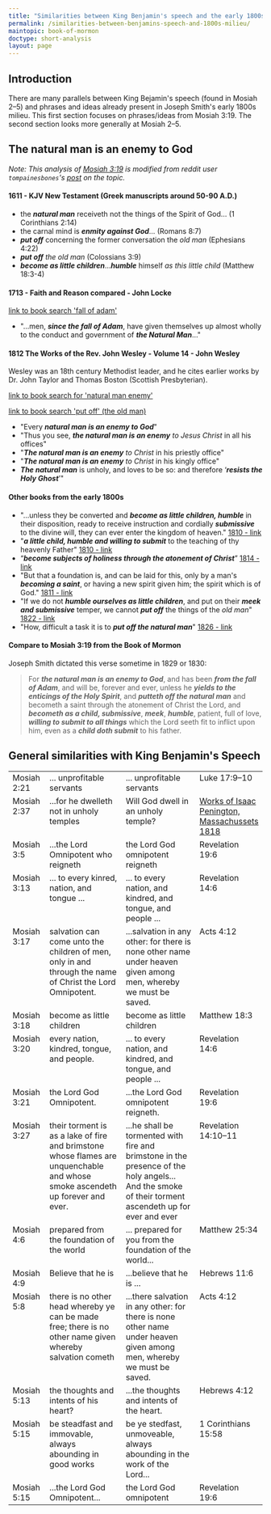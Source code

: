 ```yaml
---
title: "Similarities between King Benjamin's speech and the early 1800s milieu"
permalink: /similarities-between-benjamins-speech-and-1800s-milieu/
maintopic: book-of-mormon
doctype: short-analysis
layout: page
---
```


## Introduction

There are many parallels between King Bejamin's speech (found in Mosiah 2–5) and phrases and ideas already present in Joseph Smith's early 1800s milieu. This first section focuses on phrases/ideas from Mosiah 3:19. The second section looks more generally at Mosiah 2–5.

## The natural man is an enemy to God

*Note: This analysis of [Mosiah 3:19](https://abn.churchofjesuschrist.org/study/scriptures/bofm/mosiah/3.19?lang=eng) is modified from reddit user `tompainesbones`'s [post](https://www.reddit.com/r/mormon/comments/tgbl59/cross_referencing_the_natural_man_in_mosiah_319/) on the topic.*

#### 1611 - KJV New Testament (Greek manuscripts around 50-90 A.D.)

* the ***natural man*** receiveth not the things of the Spirit of God… (1 Corinthians 2:14)
* the carnal mind is ***enmity against God***… (Romans 8:7)
* ***put off*** concerning the former conversation the *old man* (Ephesians 4:22)
* ***put off*** *the old man* (Colossians 3:9)
* ***become as little children***…***humble*** himself *as this little child* (Matthew 18:3-4)

#### 1713 - Faith and Reason compared - John Locke

[link to book search 'fall of adam'](https://www.google.com/books/edition/Faith_and_Reason_compared_shewing_that_d/1dBlAAAAcAAJ?hl=en&gbpv=1&dq=%22natural+man%22+%22fall+of+adam%22&pg=PR59&printsec=frontcover)

* "...men, ***since the fall of Adam***, have given themselves up almost wholly to the conduct and government of ***the Natural Man***…"

#### 1812 The Works of the Rev. John Wesley - Volume 14 - John Wesley

Wesley was an 18th century Methodist leader, and he cites earlier works by Dr. John Taylor and Thomas Boston (Scottish Presbyterian).

[link to book search for 'natural man enemy'](https://www.google.com/books/edition/The_Works_of_the_Rev_John_Wesley/0JAPAAAAIAAJ?hl=en&gbpv=1&bsq=%22natural%20man%22%20enemy)

[link to book search 'put off' (the old man)](https://www.google.com/books/edition/The_Works_of_the_Rev_John_Wesley/0JAPAAAAIAAJ?hl=en&gbpv=1&bsq=%22put%20off%22)

* "Every ***natural man is an enemy to God***"
* "Thus you see, ***the natural man is an enemy*** *to Jesus Christ* in all his offices"
* "***The natural man is an enemy*** *to Christ* in his priestly office"
* "***The natural man is an enemy*** *to Christ* in his kingly office"
* ***The natural man*** is unholy, and loves to be so: and therefore ‘***resists the Holy Ghost***’"

#### Other books from the early 1800s

* "...unless they be converted and ***become as little children, humble*** in their disposition, ready to receive instruction and cordially ***submissive*** to the divine will, they can ever enter the kingdom of heaven."  [1810 - link](https://www.google.com/books/edition/A_sermon_on_2_Cor_ii_16_delivered_April/uRRdAAAAcAAJ?hl=en&gbpv=1&dq=%22become+as+little+children%22+submissive&pg=PA8&printsec=frontcover)
* "***a little child, humble and willing to submit*** to the teaching of thy heavenly Father"  [1810 - link](https://www.google.com/books/edition/A_Winter_Season_being_an_attempt_to_draw/eHdjAAAAcAAJ?hl=en&gbpv=1&dq=become+child+%22willing+to+submit%22&pg=PA99&printsec=frontcover)
* “***become subjects of holiness through the atonement of Christ***”  [1814 - link](https://www.google.com/books/edition/A_Key_to_the_Bible_Doctrine_of_Atonement/5KhJAAAAYAAJ?hl=en&gbpv=1&dq=%22through+the+atonement+of%22+become&pg=PA148&printsec=frontcover)
* "But that a foundation is, and can be laid for this, only by a man's ***becoming a saint***, or having a new spirit given him; the spirit which is of God."  [1811 - link](https://www.google.com/books/edition/Sermons_Essays_and_Extracts_by_Various_A/RNcTAAAAYAAJ?hl=en&gbpv=1&dq=%22becoming+a+saint%22+atonement&pg=PA47&printsec=frontcover)
* "If we do not ***humble ourselves as little children***, and put on their ***meek and submissive*** temper, we cannot ***put off*** the things of the *old man*"  [1822 - link](https://www.google.com/books/edition/Sermons_on_Various_Subjects/Yo5QAAAAcAAJ?hl=en&gbpv=1&dq=child+meek+submissive+humble&pg=PA237&printsec=frontcover)
* "How, difficult a task it is to ***put off the natural man***"  [1826 - link](https://www.google.com/books/edition/The_Quarterly_Review_London/YFzlu3yN1WQC?hl=en&gbpv=1&dq=%22put+off+the+natural+man%22&pg=PA371&printsec=frontcover)

#### Compare to Mosiah 3:19 from the Book of Mormon

Joseph Smith dictated this verse sometime in 1829 or 1830:

> For ***the natural man is an enemy to God***, and has been ***from the fall of Adam***, and will be, forever and ever, unless he ***yields to the enticings of the Holy Spirit***, and ***putteth off the natural man*** and becometh a saint through the atonement of Christ the Lord, and ***becometh as a child, submissive***, ***meek***, ***humble***, patient, full of love, ***willing to submit to all things*** which the Lord seeth fit to inflict upon him, even as a ***child doth submit*** to his father.

## General similarities with King Benjamin's Speech

<table>

<tr>
<td style="width:15%;" valign="top">Mosiah 2:21</td>
<td style="width:35%;" valign="top">... unprofitable servants</td>
<td style="width:35%;" valign="top">... unprofitable servants</td>
<td style="width:15%;" valign="top">Luke 17:9–10 </td>
</tr>

<tr>
<td style="width:15%;" valign="top">Mosiah 2:37</td>
<td style="width:35%;" valign="top">...for he dwelleth not in unholy temples</td>
<td style="width:35%;" valign="top">Will God dwell in an unholy temple?</td>
<td style="width:15%;" valign="top"><a href="https://books.google.com/books?id=BEgRAAAAIAAJ&pg=PA105&dq=%22unholy+temple%22&hl=en&sa=X&ved=0ahUKEwi9xqjg0bjJAhXPK4gKHV0vBTwQ6AEIIjAB#v=onepage&q=%22unholy%20temple%22&f=false">Works of Isaac Penington, Massachussets 1818</a></td>
</tr>

<tr>
<td style="width:15%;" valign="top">Mosiah 3:5</td>
<td style="width:35%;" valign="top">...the Lord Omnipotent who reigneth</td>
<td style="width:35%;" valign="top">the Lord God omnipotent reigneth</td>
<td style="width:15%;" valign="top">Revelation 19:6</td>
</tr>

<tr>
<td style="width:15%;" valign="top">Mosiah 3:13</td>
<td style="width:35%;" valign="top">... to every kinred, nation, and tongue ...</td>
<td style="width:35%;" valign="top">... to every nation, and kindred, and tongue, and people ...</td>
<td style="width:15%;" valign="top">Revelation 14:6 </td>
</tr>

<tr>
<td style="width:15%;" valign="top">Mosiah 3:17</td>
<td style="width:35%;" valign="top">salvation can come unto the children of men, only in and through the name of Christ the Lord Omnipotent.</td>
<td style="width:35%;" valign="top">...salvation in any other: for there is none other name under heaven given among men, whereby we must be saved.</td>
<td style="width:15%;" valign="top">Acts 4:12</td>
</tr>

<tr>
<td style="width:15%;" valign="top">Mosiah 3:18</td>
<td style="width:35%;" valign="top">become as little children</td>
<td style="width:35%;" valign="top">become as little children</td>
<td style="width:15%;" valign="top">Matthew 18:3</td>
</tr>

<tr>
<td style="width:15%;" valign="top">Mosiah 3:20</td>
<td style="width:35%;" valign="top">every nation, kindred, tongue, and
people.</td>
<td style="width:35%;" valign="top">... to every nation, and kindred, and tongue, and people ...</td>
<td style="width:15%;" valign="top">Revelation 14:6</td>
</tr>

<tr>
<td style="width:15%;" valign="top">Mosiah 3:21</td>
<td style="width:35%;" valign="top">the Lord God Omnipotent.</td>
<td style="width:35%;" valign="top">...the Lord God omnipotent reigneth.</td>
<td style="width:15%;" valign="top">Revelation 19:6</td>
</tr>

<tr>
<td style="width:15%;" valign="top">Mosiah 3:27</td>
<td style="width:35%;" valign="top">their torment is as a lake of fire and brimstone whose flames are unquenchable and whose smoke ascendeth up forever and ever.</td>
<td style="width:35%;" valign="top">...he shall be tormented with fire and brimstone in the presence of the holy angels... And the smoke of their torment ascendeth up for ever and ever</td>
<td style="width:15%;" valign="top">Revelation 14:10–11</td>
</tr>

<tr>
<td style="width:15%;" valign="top">Mosiah 4:6</td>
<td style="width:35%;" valign="top">prepared from the foundation of the
world</td>
<td style="width:35%;" valign="top">... prepared for you from the foundation of the world...</td>
<td style="width:15%;" valign="top">Matthew 25:34</td>
</tr>

<tr>
<td style="width:15%;" valign="top">Mosiah 4:9</td>
<td style="width:35%;" valign="top">Believe that he is</td>
<td style="width:35%;" valign="top">...believe that he is ...</td>
<td style="width:15%;" valign="top">Hebrews 11:6</td>
</tr>

<tr>
<td style="width:15%;" valign="top">Mosiah 5:8</td>
<td style="width:35%;" valign="top">there is no other head whereby ye can be made free; there is no other name given whereby salvation cometh</td>
<td style="width:35%;" valign="top">...there salvation in any other: for there is none other name under heaven given among men, whereby we must be saved. </td>
<td style="width:15%;" valign="top">Acts 4:12</td>
</tr>

<tr>
<td style="width:15%;" valign="top">Mosiah 5:13</td>
<td style="width:35%;" valign="top">the thoughts and intents of his
heart?</td>
<td style="width:35%;" valign="top">...the thoughts and intents of the heart.  </td>
<td style="width:15%;" valign="top">Hebrews 4:12</td>
</tr>

<tr>
<td style="width:15%;" valign="top">Mosiah 5:15</td>
<td style="width:35%;" valign="top">be steadfast and immovable, always abounding in good works</td>
<td style="width:35%;" valign="top">be ye stedfast, unmoveable, always abounding in the work of the Lord... </td>
<td style="width:15%;" valign="top">1 Corinthians 15:58</td>
</tr>

<tr>
<td style="width:15%;" valign="top">Mosiah 5:15</td>
<td style="width:35%;" valign="top">...the Lord God Omnipotent...</td>
<td style="width:35%;" valign="top">the Lord God omnipotent </td>
<td style="width:15%;" valign="top">Revelation 19:6</td>
</tr>
</table>

